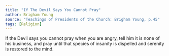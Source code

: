 ```yaml
---
title: "If The Devil Says You Cannot Pray"
author: Brigham Young
source: "Teachings of Presidents of the Church: Brigham Young, p.45"
tags: [Religion]
---
```


If the Devil says you cannot pray when you are angry, tell him it is none of his business, and pray until that species of insanity is dispelled and serenity is restored to the mind.
